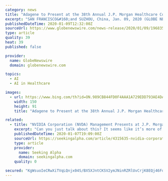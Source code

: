```yaml
---
category: news
title: "Adagene to Present at the 38th Annual J.P. Morgan Healthcare Conference"
excerpt: "SAN FRANCISCO&#160;and SUZHOU, China, Jan. 09, 2020 (GLOBE NEWSWIRE) -- Adagene, Inc., a clinical-stage, leading-edge oncology immunotherapy"
publishedDateTime: 2020-01-09T12:32:00Z
sourceUrl: https://www.globenewswire.com/news-release/2020/01/09/1968354/0/en/Adagene-to-Present-at-the-38th-Annual-J-P-Morgan-Healthcare-Conference.html
type: article
quality: 39
heat: 39
published: false

provider:
  name: GlobeNewswire
  domain: globenewswire.com

topics:
  - AI
  - AI in Healthcare

images:
  - url: https://www.bing.com/th?id=ON.989CB844FD0F4AAA1A729EDD793AE4DA
    width: 150
    height: 91
    title: "Adagene to Present at the 38th Annual J.P. Morgan Healthcare Conference"

related:
  - title: "NVIDIA Corporation (NVDA) Management Presents at J.P. Morgan 18th Annual Technology and Automotive Investor Forum (Transcript)"
    excerpt: "Can you just talk about this? It seems like it’s more of a data analytics platform that’s GPU accelerated versus an AI-based platform. But this type of analytics has wide applicability across a number of different verticals. Can you maybe just help us compare contrast your edge computing platform versus your cloud and datacenter platforms?"
    publishedDateTime: 2020-01-07T19:09:00Z
    sourceUrl: https://seekingalpha.com/article/4315635-nvidia-corporation-nvda-management-presents-j-p-morgan-18th-annual-technology-and-automotive
    type: article
    provider:
      name: Seeking Alpha
      domain: seekingalpha.com
    quality: 0

secured: "KgWsuoIeCRwXiTVqLQnjx04S/BX5XJntCKSV2ymJNinRZRlUvCrjK8EQj46FdQXXKIdclrs5heJAOTXpk2+XBn41qUAcsJbL3cJUvot+iWzE7SA3Im4kaDW6FzJOPmpHIUAju2Dgs9bMBb9O8FIl47vP+wP6Vc+oY28zyWcvUjM2vEXTScqUdxr9cWEiynXMU5YrYrgFZ0J04wo1cz2bvJhaqYe77EuP9mO8ZOQ8+YGsFmaruQyAkf0Q96iEXJE9S9Sei6P6qphXvDPLMXRmJg==;6JFglhbNrhEaOMDdUdpRrA=="
---
```


